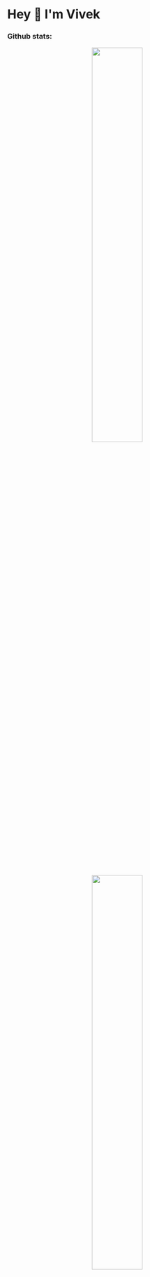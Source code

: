 # Hey 👋 I'm Vivek



### Github stats:

<p align="center"> <img width="48%" src="https://github-readme-stats.vercel.app/api?username=utkarsh-190&show_icons=true&theme=tokyonight&hide=stars&include_all_commits=true" /> </p>

<p align="center"> <img width="48%" src="https://github-readme-streak-stats.herokuapp.com/?user=utkarsh-190&theme=tokyonight" /> </p>
<!-- I am a undergrad, pursuing Btech in Electronics and Communication Engineering. I make elegantly professional 🌍 web apps. You can find my resume in my Portfolio. I'm working on web development projects on GitHub for everybody to use which you can find here! -->


<!-- **vivekpatel17/vivekpatel17** is a ✨ _special_ ✨ repository because its `README.md` (this file) appears on your GitHub profile.

Here are some ideas to get you started: -->

<!-- - 🔭 I’m currently working on ... -->
<!-- - 🌱 I’m currently learning DSA and Backend -->
<!-- - 👯 I’m looking to collaborate on Fullstack -->
<!-- - 🤔 I’m looking for help with ... -->
<!-- - 💬 Ask me about ... -->
<!-- - 📫 How to reach me: ... -->
<!-- - 😄 Pronouns: ... -->
<!-- - ⚡ Fun fact: I like watching anime and playing badminton🏸. -->

